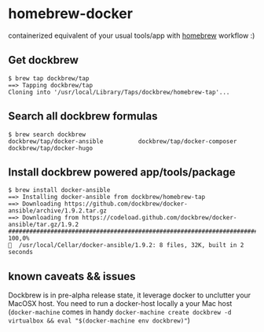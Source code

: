 # homebrew-docker
containerized equivalent of your usual tools/app with [homebrew](http://brew.sh) workflow  :)


## Get dockbrew
	$ brew tap dockbrew/tap
	==> Tapping dockbrew/tap
	Cloning into '/usr/local/Library/Taps/dockbrew/homebrew-tap'...

## Search all dockbrew formulas
	$ brew search dockbrew
	dockbrew/tap/docker-ansible          dockbrew/tap/docker-composer         dockbrew/tap/docker-hugo


## Install dockbrew powered app/tools/package
	$ brew install docker-ansible
	==> Installing docker-ansible from dockbrew/homebrew-tap
	==> Downloading https://github.com/dockbrew/docker-ansible/archive/1.9.2.tar.gz
	==> Downloading from https://codeload.github.com/dockbrew/docker-ansible/tar.gz/1.9.2
	######################################################################## 100,0%
	🍺  /usr/local/Cellar/docker-ansible/1.9.2: 8 files, 32K, built in 2 seconds


## known caveats && issues
Dockbrew is in pre-alpha release state, it leverage docker to unclutter your MacOSX host. You need to run a docker-host locally a your Mac host (`docker-machine` comes in handy `docker-machine create dockbrew -d virtualbox && eval "$(docker-machine env dockbrew)"`)